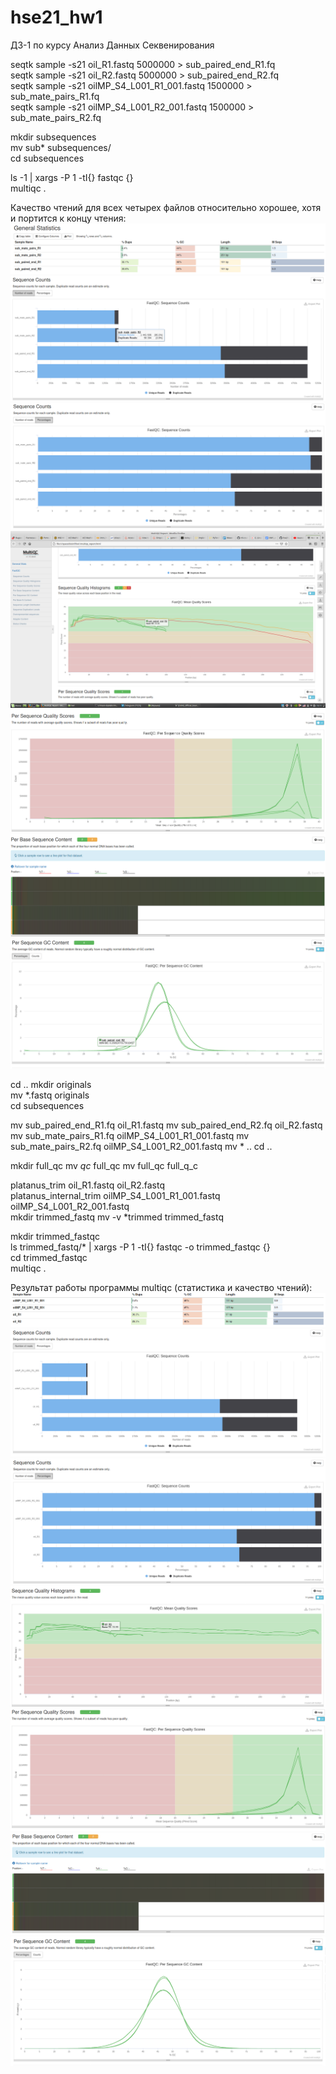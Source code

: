 # hse21_hw1
ДЗ-1 по курсу Анализ Данных Секвенирования  

seqtk sample -s21 oil_R1.fastq 5000000 > sub_paired_end_R1.fq  
seqtk sample -s21 oil_R2.fastq 5000000 > sub_paired_end_R2.fq  
seqtk sample -s21 oilMP_S4_L001_R1_001.fastq 1500000 > sub_mate_pairs_R1.fq  
seqtk sample -s21 oilMP_S4_L001_R2_001.fastq 1500000 > sub_mate_pairs_R2.fq  

mkdir subsequences  
mv sub* subsequences/  
cd subsequences  

ls -1 | xargs -P 1 -tI{} fastqc {}  
multiqc .

Качество чтений для всех четырех файлов относительно хорошее, хотя и портится к концу чтения:  
![](https://github.com/princecorwinofamber/hse21_hw1/blob/main/img/1.png)
![](https://github.com/princecorwinofamber/hse21_hw1/blob/main/img/2.png)
![](https://github.com/princecorwinofamber/hse21_hw1/blob/main/img/3.png)
![](https://github.com/princecorwinofamber/hse21_hw1/blob/main/img/4.png)
![](https://github.com/princecorwinofamber/hse21_hw1/blob/main/img/5.png)
![](https://github.com/princecorwinofamber/hse21_hw1/blob/main/img/6.png)
![](https://github.com/princecorwinofamber/hse21_hw1/blob/main/img/7.png)

cd ..
mkdir originals  
mv *.fastq originals  
cd subsequences  

mv sub_paired_end_R1.fq oil_R1.fastq
mv sub_paired_end_R2.fq oil_R2.fastq
mv sub_mate_pairs_R1.fq oilMP_S4_L001_R1_001.fastq
mv sub_mate_pairs_R2.fq oilMP_S4_L001_R2_001.fastq
mv * ..
cd ..

mkdir full_qc
mv *qc* full_qc
mv full_qc full_q_c

platanus_trim oil_R1.fastq oil_R2.fastq  
platanus_internal_trim oilMP_S4_L001_R1_001.fastq oilMP_S4_L001_R2_001.fastq  
mkdir trimmed_fastq
mv -v *trimmed trimmed_fastq

mkdir trimmed_fastqc  
ls trimmed_fastq/* | xargs -P 1 -tI{} fastqc -o trimmed_fastqc {}  
cd trimmed_fastqc  
multiqc .  

Результат работы программы multiqc (статистика и качество чтений):  
![](https://github.com/princecorwinofamber/hse21_hw1/blob/main/img/8.png)
![](https://github.com/princecorwinofamber/hse21_hw1/blob/main/img/9.png)
![](https://github.com/princecorwinofamber/hse21_hw1/blob/main/img/10.png)
![](https://github.com/princecorwinofamber/hse21_hw1/blob/main/img/11.png)
![](https://github.com/princecorwinofamber/hse21_hw1/blob/main/img/12.png)
![](https://github.com/princecorwinofamber/hse21_hw1/blob/main/img/13.png)
![](https://github.com/princecorwinofamber/hse21_hw1/blob/main/img/14.png)
